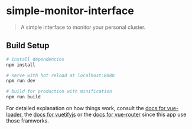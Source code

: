 # simple-monitor-interface

> A simple interface to monitor your personal cluster.

## Build Setup

``` bash
# install dependencies
npm install

# serve with hot reload at localhost:8080
npm run dev

# build for production with minification
npm run build
```

For detailed explanation on how things work, consult the [docs for vue-loader](http://vuejs.github.io/vue-loader), the [docs for vuetifyjs](https://github.com/vuetifyjs/docs) or the [docs for vue-router](https://router.vuejs.org) since this app use those framworks.
